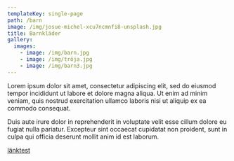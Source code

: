 ```yaml
---
templateKey: single-page
path: /barn
image: /img/josue-michel-xcu7ncmnfi8-unsplash.jpg
title: Barnkläder
gallery:
  images:
    - image: /img/barn.jpg
    - image: /img/tröja.jpg
    - image: /img/barn3.jpg
---
```

Lorem ipsum dolor sit amet, consectetur adipiscing elit, sed do eiusmod tempor incididunt ut labore et dolore magna aliqua. Ut enim ad minim veniam, quis nostrud exercitation ullamco laboris nisi ut aliquip ex ea commodo consequat.

Duis aute irure dolor in reprehenderit in voluptate velit esse cillum dolore eu fugiat nulla pariatur. Excepteur sint occaecat cupidatat non proident, sunt in culpa qui officia deserunt mollit anim id est laborum.

[länktest](/brollop)
